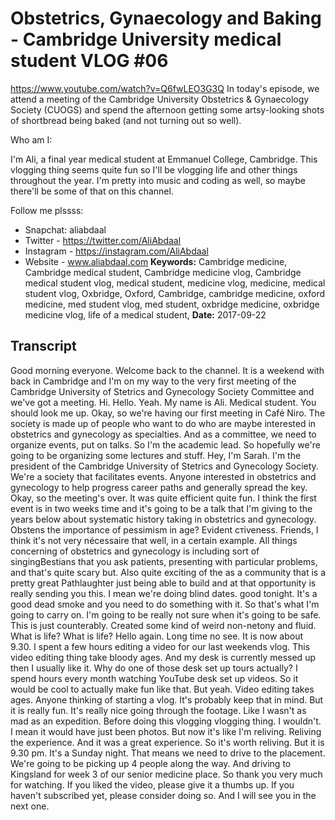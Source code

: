 # Obstetrics, Gynaecology and Baking - Cambridge University medical student VLOG #06
https://www.youtube.com/watch?v=Q6fwLEO3G3Q
In today's episode, we attend a meeting of the Cambridge University Obstetrics & Gynaecology Society (CUOGS) and spend the afternoon getting some artsy-looking shots of shortbread being baked (and not turning out so well). 

Who am I:

I'm Ali, a final year medical student at Emmanuel College, Cambridge. This vlogging thing seems quite fun so I'll be vlogging life and other things throughout the year. I'm pretty into music and coding as well, so maybe there'll be some of that on this channel.

Follow me plssss:
- Snapchat: aliabdaal
- Twitter - https://twitter.com/AliAbdaal
- Instagram - https://instagram.com/AliAbdaal
- Website - www.aliabdaal.com
**Keywords:** Cambridge medicine, Cambridge medical student, Cambridge medicine vlog, Cambridge medical student vlog, medical student, medicine vlog, medicine, medical student vlog, Oxbridge, Oxford, Cambridge, cambridge medicine, oxford medicine, med student vlog, med student, oxbridge medicine, oxbridge medicine vlog, life of a medical student, 
**Date:** 2017-09-22

## Transcript
 Good morning everyone. Welcome back to the channel. It is a weekend with back in Cambridge and I'm on my way to the very first meeting of the Cambridge University of Stetrics and Gynecology Society Committee and we've got a meeting. Hi. Hello. Yeah. My name is Ali. Medical student. You should look me up. Okay, so we're having our first meeting in Café Niro. The society is made up of people who want to do who are maybe interested in obstetrics and gynecology as specialties. And as a committee, we need to organize events, put on talks. So I'm the academic lead. So hopefully we're going to be organizing some lectures and stuff. Hey, I'm Sarah. I'm the president of the Cambridge University of Stetrics and Gynecology Society. We're a society that facilitates events. Anyone interested in obstetrics and gynecology to help progress career paths and generally spread the key. Okay, so the meeting's over. It was quite efficient quite fun. I think the first event is in two weeks time and it's going to be a talk that I'm giving to the years below about systematic history taking in obstetrics and gynecology. Obstens the importance of pessimism in age? Evident стiveness. Friends, I think it's not very nécessaire that well, in a certain example. All things concerning of obstetrics and gynecology is including sort of singingBestians that you ask patients, presenting with particular problems, and that's quite scary but. Also quite exciting of the as a community that is a pretty great Pathlaughter just being able to build and at that opportunity is really sending you this. I mean we're doing blind dates. good tonight. It's a good dead smoke and you need to do something with it. So that's what I'm going to carry on. I'm going to be really not sure when it's going to be safe. This is just counterably. Created some kind of weird non-netony and fluid. What is life? What is life? Hello again. Long time no see. It is now about 9.30. I spent a few hours editing a video for our last weekends vlog. This video editing thing take bloody ages. And my desk is currently messed up then I usually like it. Why do one of those desk set up tours actually? I spend hours every month watching YouTube desk set up videos. So it would be cool to actually make fun like that. But yeah. Video editing takes ages. Anyone thinking of starting a vlog. It's probably keep that in mind. But it is really fun. It's really nice going through the footage. Like I wasn't as mad as an expedition. Before doing this vlogging vlogging thing. I wouldn't. I mean it would have just been photos. But now it's like I'm reliving. Reliving the experience. And it was a great experience. So it's worth reliving. But it is 9.30 pm. It's a Sunday night. That means we need to drive to the placement. We're going to be picking up 4 people along the way. And driving to Kingsland for week 3 of our senior medicine place. So thank you very much for watching. If you liked the video, please give it a thumbs up. If you haven't subscribed yet, please consider doing so. And I will see you in the next one.
